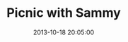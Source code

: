 ---
layout: post
title:  "Picnic with Sammy"
date:   2013-10-18 20:05:00
categories: ['illustrations']
image: illustrations/picnicWithSammy4.jpg
image_width: 533
image_height: 400
---